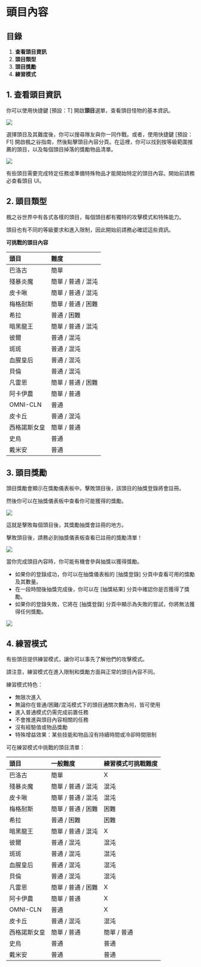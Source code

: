 # 頭目內容
## 目錄
1.  **查看頭目資訊**
2.  **頭目類型**
3.  **頭目獎勵**
4.  **練習模式**
## 1. 查看頭目資訊

你可以使用快捷鍵 \[預設：T\] 開啟**頭目**選單，查看頭目怪物的基本資訊。

![](https://aliceric27s-organization.gitbook.io/images/msn-101/beginners-guide/monster-and-dungeon/image_1747236361043_133.png)

選擇頭目及其難度後，你可以搜尋隊友與你一同作戰。或者，使用快捷鍵 \[預設：F1\] 開啟楓之谷指南，然後點擊頭目內容分頁。在這裡，你可以找到按等級範圍推薦的頭目，以及每個頭目掉落的獎勵物品清單。

![](https://aliceric27s-organization.gitbook.io/images/msn-101/beginners-guide/monster-and-dungeon/image_1747236361043_776.png)

有些頭目需要完成特定任務或準備特殊物品才能開始特定的頭目內容。開始前請務必查看頭目 UI。

## 2. 頭目類型

楓之谷世界中有各式各樣的頭目，每個頭目都有獨特的攻擊模式和特殊能力。

頭目也有不同的等級要求和進入限制，因此開始前請務必確認這些資訊。

**可挑戰的頭目內容**

| 頭目 | 難度 |
|:---|:---|
| 巴洛古 | 簡單 |
| 殘暴炎魔 | 簡單 / 普通 / 混沌 |
| 皮卡啾 | 簡單 / 普通 / 混沌 |
| 梅格耐斯 | 簡單 / 普通 / 困難 |
| 希拉 | 普通 / 困難 |
| 暗黑龍王 | 簡單 / 普通 / 混沌 |
| 彼爾 | 普通 / 混沌 |
| 斑斑 | 普通 / 混沌 |
| 血腥皇后 | 普通 / 混沌 |
| 貝倫 | 普通 / 混沌 |
| 凡雷恩 | 簡單 / 普通 / 困難 |
| 阿卡伊農 | 簡單 / 普通 |
| OMNI-CLN | 普通 |
| 皮卡丘 | 普通 / 混沌 |
| 西格諾斯女皇 | 簡單 / 普通 |
| 史烏 | 普通 |
| 戴米安 | 普通 |

## 3. 頭目獎勵

頭目獎勵會顯示在獎勵儀表板中。擊敗頭目後，該頭目的抽獎登錄將會註冊。

然後你可以在抽獎儀表板中查看你可能獲得的獎勵。

![](https://aliceric27s-organization.gitbook.io/images/msn-101/beginners-guide/monster-and-dungeon/image_1747236361044_197.png)

這就是擊敗每個頭目後，其獎勵抽獎會註冊的地方。

擊敗頭目後，請務必到抽獎儀表板查看已註冊的獎勵清單！

![](https://aliceric27s-organization.gitbook.io/images/msn-101/beginners-guide/monster-and-dungeon/image_1747236361044_339.png)

當你完成頭目內容時，你可能有機會參與抽獎以獲得獎勵。

*   如果你的登錄成功，你可以在抽獎儀表板的 \[抽獎登錄\] 分頁中查看可用的獎勵及其數量。
*   在一段時間後抽獎完成後，你可以在 \[抽獎結果\] 分頁中確認你是否獲得了獎勵。
*   如果你的登錄失敗，它將在 \[抽獎登錄\] 分頁中顯示為失敗的嘗試，你將無法獲得任何獎勵。

![](https://aliceric27s-organization.gitbook.io/images/msn-101/beginners-guide/monster-and-dungeon/image_1747236361044_453.png)

## 4. 練習模式

有些頭目提供練習模式，讓你可以事先了解他們的攻擊模式。

請注意，練習模式在進入限制和獎勵方面與正常的頭目內容不同。

練習模式特色：

*   無限次進入
*   無論你在普通/困難/混沌模式下的頭目通關次數為何，皆可使用
*   進入普通模式仍需完成前置任務
*   不會推進與頭目內容相關的任務
*   沒有經驗值或物品獎勵
*   特殊增益效果：某些技能和物品沒有持續時間或冷卻時間限制

可在練習模式中挑戰的頭目清單：

| 頭目 | 一般難度 | 練習模式可挑戰難度 |
|:---|:---|:---|
| 巴洛古 | 簡單 | X |
| 殘暴炎魔 | 簡單 / 普通 / 混沌 | 混沌 |
| 皮卡啾 | 簡單 / 普通 / 混沌 | 混沌 |
| 梅格耐斯 | 簡單 / 普通 / 困難 | 困難 |
| 希拉 | 普通 / 困難 | 困難 |
| 暗黑龍王 | 簡單 / 普通 / 混沌 | X |
| 彼爾 | 普通 / 混沌 | 混沌 |
| 斑斑 | 普通 / 混沌 | 混沌 |
| 血腥皇后 | 普通 / 混沌 | 混沌 |
| 貝倫 | 普通 / 混沌 | 混沌 |
| 凡雷恩 | 簡單 / 普通 / 困難 | X |
| 阿卡伊農 | 簡單 / 普通 | X |
| OMNI-CLN | 普通 | X |
| 皮卡丘 | 普通 / 混沌 | 混沌 |
| 西格諾斯女皇 | 簡單 / 普通 | 簡單 / 普通 |
| 史烏 | 普通 | 普通 |
| 戴米安 | 普通 | 普通 |